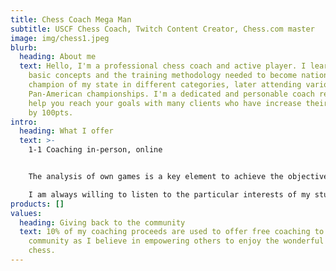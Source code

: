 ```yaml
---
title: Chess Coach Mega Man
subtitle: USCF Chess Coach, Twitch Content Creator, Chess.com master
image: img/chess1.jpeg
blurb:
  heading: About me
  text: Hello, I'm a professional chess coach and active player. I learned the
    basic concepts and the training methodology needed to become national
    champion of my state in different categories, later attending various
    Pan-American championships. I'm a dedicated and personable coach ready to
    help you reach your goals with many clients who have increase their ranking
    by 100pts.
intro:
  heading: What I offer
  text: >-
    1-1 Coaching in-person, online


    The analysis of own games is a key element to achieve the objectives. Additionally I consider that the practice is as essential as learning and achieving a balance between both facets is extremely important, therefore part of the training consists of training games and their subsequent detailed analysis.

    I am always willing to listen to the particular interests of my students, therefore the training can be adapted to their specific needs.
products: []
values:
  heading: Giving back to the community
  text: 10% of my coaching proceeds are used to offer free coaching to my
    community as I believe in empowering others to enjoy the wonderful game of
    chess.
---
```

